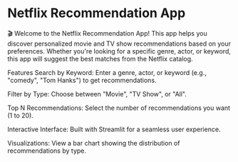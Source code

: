 # Netflix Recommendation App
🎬 Welcome to the Netflix Recommendation App!
This app helps you discover personalized movie and TV show recommendations based on your preferences. Whether you're looking for a specific genre, actor, or keyword, this app will suggest the best matches from the Netflix catalog.

Features
Search by Keyword: Enter a genre, actor, or keyword (e.g., "comedy", "Tom Hanks") to get recommendations.

Filter by Type: Choose between "Movie", "TV Show", or "All".

Top N Recommendations: Select the number of recommendations you want (1 to 20).

Interactive Interface: Built with Streamlit for a seamless user experience.

Visualizations: View a bar chart showing the distribution of recommendations by type.
